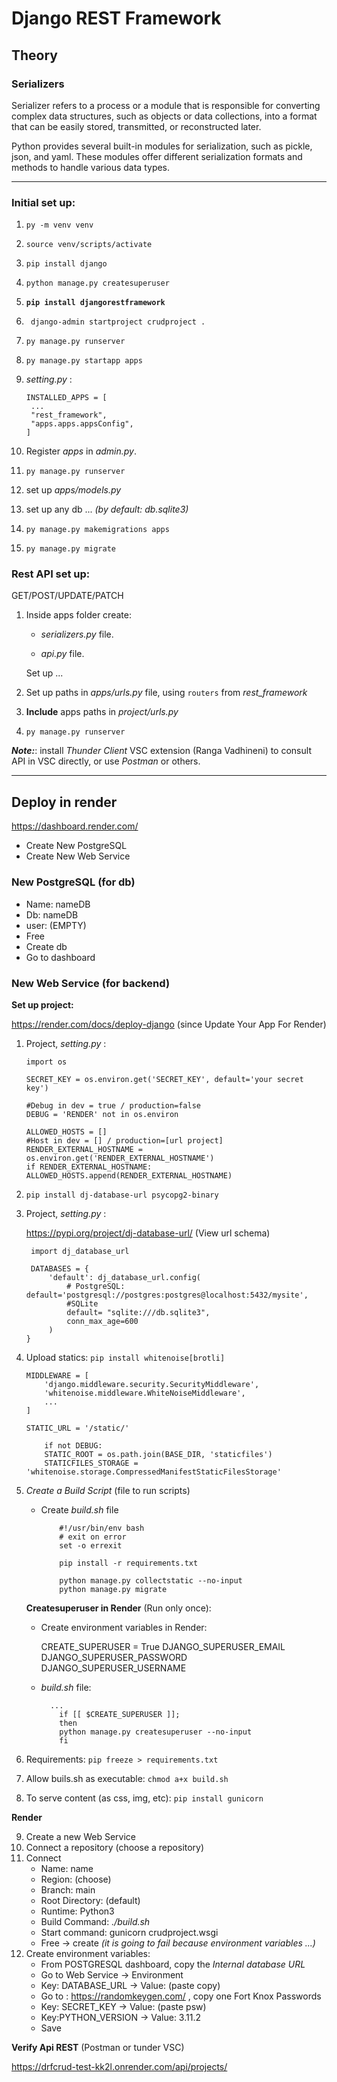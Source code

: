 # Django REST Framework

## Theory

### **Serializers**

Serializer refers to a process or a module that is responsible for converting complex data structures, such as objects or data collections, into a format that can be easily stored, transmitted, or reconstructed later.

Python provides several built-in modules for serialization, such as pickle, json, and yaml. These modules offer different serialization formats and methods to handle various data types.

---

### Initial set up:

1. `py -m venv venv`
2. `source venv/scripts/activate`
3. `pip install django`
4. `python manage.py createsuperuser`
5. **`pip install djangorestframework`**
6. ` django-admin startproject crudproject .`
7. `py manage.py runserver`
8. `py manage.py startapp apps`
9. _setting.py_ :

   ```
   INSTALLED_APPS = [
    ...
    "rest_framework",
    "apps.apps.appsConfig",
   ]
   ```

10. Register _apps_ in _admin.py_.
11. `py manage.py runserver`
12. set up _apps/models.py_
13. set up any db ... _(by default: db.sqlite3)_
14. `py manage.py makemigrations apps`
15. `py manage.py migrate`

### **Rest API set up:**

GET/POST/UPDATE/PATCH

1. Inside apps folder create:

   - _serializers.py_ file.

   - _api.py_ file.

   Set up ...

2. Set up paths in _apps/urls.py_ file, using `routers` from _rest_framework_
3. **Include** apps paths in _project/urls.py_
4. `py manage.py runserver`

_**Note:**_: install _Thunder Client_ VSC extension (Ranga Vadhineni) to consult API in VSC directly, or use _Postman_ or others.

---

## Deploy in render

https://dashboard.render.com/

- Create New PostgreSQL
- Create New Web Service

### New PostgreSQL (for db)

- Name: nameDB
- Db: nameDB
- user: (EMPTY)
- Free
- Create db
- Go to dashboard

### New Web Service (for backend)

**Set up project:**

https://render.com/docs/deploy-django (since Update Your App For Render)

1.  Project, _setting.py_ :

    ```
    import os

    SECRET_KEY = os.environ.get('SECRET_KEY', default='your secret key')

    #Debug in dev = true / production=false
    DEBUG = 'RENDER' not in os.environ

    ALLOWED_HOSTS = []
    #Host in dev = [] / production=[url project]
    RENDER_EXTERNAL_HOSTNAME = os.environ.get('RENDER_EXTERNAL_HOSTNAME')
    if RENDER_EXTERNAL_HOSTNAME: ALLOWED_HOSTS.append(RENDER_EXTERNAL_HOSTNAME)

    ```

2.  `pip install dj-database-url psycopg2-binary`

3.  Project, _setting.py_ :

    https://pypi.org/project/dj-database-url/ (View url schema)

    ```
     import dj_database_url

     DATABASES = {
         'default': dj_database_url.config(
             # PostgreSQL: default='postgresql://postgres:postgres@localhost:5432/mysite',
             #SQLite
             default= "sqlite:///db.sqlite3",
             conn_max_age=600
         )
    }
    ```

4.  Upload statics: `pip install whitenoise[brotli]`

    ```
    MIDDLEWARE = [
        'django.middleware.security.SecurityMiddleware',
        'whitenoise.middleware.WhiteNoiseMiddleware',
        ...
    ]
    ```

    ```
    STATIC_URL = '/static/'

        if not DEBUG:
        STATIC_ROOT = os.path.join(BASE_DIR, 'staticfiles')
        STATICFILES_STORAGE = 'whitenoise.storage.CompressedManifestStaticFilesStorage'
    ```

5.  _Create a Build Script_ (file to run scripts)

    - Create _build.sh_ file

      ```
          #!/usr/bin/env bash
          # exit on error
          set -o errexit

          pip install -r requirements.txt

          python manage.py collectstatic --no-input
          python manage.py migrate
      ```

    **Createsuperuser in Render** (Run only once):

    - Create environment variables in Render:

      CREATE_SUPERUSER = True
      DJANGO_SUPERUSER_EMAIL
      DJANGO_SUPERUSER_PASSWORD
      DJANGO_SUPERUSER_USERNAME

    - _build.sh_ file:

      ```
        ...
          if [[ $CREATE_SUPERUSER ]];
          then
          python manage.py createsuperuser --no-input
          fi
      ```

6.  Requirements: `pip freeze > requirements.txt`
7.  Allow buils.sh as executable: `chmod a+x build.sh`
8.  To serve content (as css, img, etc): `pip install gunicorn`

**Render**

9. Create a new Web Service
10. Connect a repository (choose a repository)
11. Connect
    - Name: name
    - Region: (choose)
    - Branch: main
    - Root Directory: (default)
    - Runtime: Python3
    - Build Command: _./build.sh_
    - Start command: gunicorn crudproject.wsgi
    - Free -> create _(it is going to fail because environment variables ...)_
12. Create environment variables:
    - From POSTGRESQL dashboard, copy the _Internal database URL_
    - Go to Web Service -> Environment
    - Key: DATABASE_URL -> Value: (paste copy)
    - Go to : https://randomkeygen.com/ , copy one Fort Knox Passwords
    - Key: SECRET_KEY -> Value: (paste psw)
    - Key:PYTHON_VERSION -> Value: 3.11.2
    - Save

**Verify Api REST** (Postman or tunder VSC)

https://drfcrud-test-kk2l.onrender.com/api/projects/
